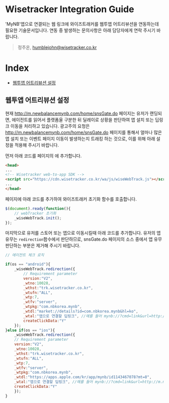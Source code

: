 # Wisetracker Integration Guide
'MyNB'앱으로 연결되는 웹 링크에 와이즈트래커를 웹투앱 어트리뷰션을 연동하는데 필요한 기술문서입니다. 연동 중 발생하는 문의사항은 아래 담당자에게 연락 주시기 바랍니다.

> 정주온, humblejohn@wisetracker.co.kr

# Index
* [웹투앱 어트리뷰션 설정](./mynb.md#웹투앱-어트리뷰션-설정)

## 웹투앱 어트리뷰션 설정
현재 http://m.newbalancemynb.com/home/snsGate.do 페이지는 유저가 랜딩되면, 에이전트를 읽어서 플랫폼울 구분한 뒤 딜레이로 상황을 판단하여 앱 설치 또는 딥링크 이동을 처리하고 있습니다.
광고주의 요청은 http://m.newbalancemynb.com/home/snsGate.do 페이지를 통해서 얼마나 많은 앱 설치 또는 이벤트 페이지 이동이 발생하는지 트래킹 하는 것으로, 이를 위해 아래 설정을 적용해 주시기 바랍니다.

먼저 아래 코드를 페이지의 <head>에 추가합니다.

``` html
<head>
...
<!-- Wisetracker web-to-app SDK -->
<script src="https://cdn.wisetracker.co.kr/wa/js/wiseWebTrack.js"></script>
...
</head>
```

페이지에 아래 코드를 추가하여 와이즈트래커 초기화 함수를 호출합니다.
``` javascript
$(document).ready(function(){  
	// webTracker 초기화 
	_wiseWebTrack.init();
});
```

마지막으로 유저를 스토어 또는 앱으로 이동시킬때 아래 코드를 추가합니다. 유저의 앱 유무는 `redirection`함수에서 판단하므로, snsGate.do 페이지의 소스 중에서 앱 유무 판단하는 부분은 제거해 주시기 바랍니다.
``` javascript
// 에이전트 체크 로직

if(os == "android"){
	_wiseWebTrack.redirection({
		// Requirement parameter
		version:"V2",
		_wtno:10028,
		_wthst:"trk.wisetracker.co.kr",
		_wtufn:"ALL",
		_wtp:7,
		_wtfv:"server",
		_wtpkg:"com.nbkorea.mynb", 
		_wtdl:"market://details?id=com.nbkorea.mynb&hl=ko",
		_wtal:"앱으로 연결할 딥링크", //예를 들어 mynb://?cmd=link&url=http://m.newbalancemynb.com/event/eventDetail.do?eventIdx=44
		createClickData:"Y"
	});
}else if(os == "ios"){
	_wiseWebTrack.redirection({
	// Requirement parameter
	version:"V2",
	_wtno:10028,
	_wthst:"trk.wisetracker.co.kr",
	_wtufn:"ALL",
	_wtp:7,
	_wtfv:"server",
	_wtpkg:"com.nbkorea.mynb",
	_wtdl:"https://apps.apple.com/kr/app/mynb/id1143467078?mt=8",
	_wtal:"앱으로 연결할 딥링크", //예를 들어 mynb://?cmd=link&url=http://m.newbalancemynb.com/event/eventDetail.do?eventIdx=44
	createClickData:"Y"
	});
}
```

